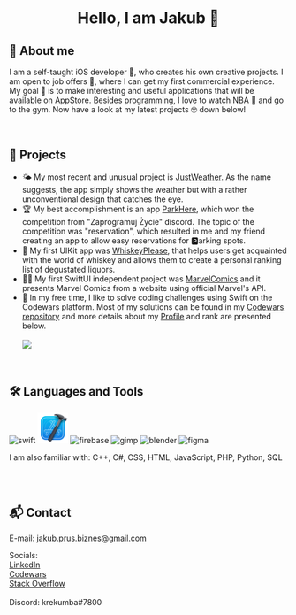 <h1 align="center">Hello, I am Jakub 👋</h1>
<h2>📍 About me</h2>

I am a self-taught iOS developer 📱, who creates his own creative projects. I am open to job offers 💼, where I can get my first commercial experience. My goal 🎯 is to make interesting and useful applications that will be available on AppStore. Besides programming, I love to watch NBA 🏀 and go to the gym. Now have a look at my latest projects 🤓 down below!

<br>
<h2>📲  Projects</h2>

* 🌤️ My most recent and unusual project is [JustWeather](https://github.com/JakubPrusGithub/JustWeather). As the name suggests, the app simply shows the weather but with a rather unconventional design that catches the eye.
* 🏆 My best accomplishment is an app [ParkHere](https://github.com/jakubprusgithub/parkhere), which won the competition from "Zaprogramuj Życie" discord. The topic of the competition was "reservation", which resulted in me and my friend creating an app to allow easy reservations for 🅿️arking spots.
* 🥃 My first UIKit app was [WhiskeyPlease](https://github.com/jakubprusgithub/whiskeypleaseapp), that helps users get acquainted with the world of whiskey and allows them to create a personal ranking list of degustated liquors.<br>  
* 🦸‍♂️ My first SwiftUI independent project was [MarvelComics](https://github.com/JakubPrusGithub/MarvelComicsApp) and it presents Marvel Comics from a website using official Marvel's API.<br>
* 🧩 In my free time, I like to solve coding challenges using Swift on the Codewars platform. Most of my solutions can be found in my [Codewars repository](https://github.com/JakubPrusGithub/Codewars) and more details about my [Profile](https://www.codewars.com/users/JakubPrus) and rank are presented below.
<br><br><img src="https://www.codewars.com/users/JakubPrus/badges/small">


<br>
<h2>🛠️  Languages and Tools</h2>
<p align="left">
<img src="https://www.vectorlogo.zone/logos/swift/swift-icon.svg" alt="swift" width="44" height="50"/>
<img src="https://raw.githubusercontent.com/devicons/devicon/1119b9f84c0290e0f0b38982099a2bd027a48bf1/icons/xcode/xcode-original.svg" alt="xcode" width="55" height="55"/>
<img src="https://www.vectorlogo.zone/logos/firebase/firebase-icon.svg" alt="firebase" width="50" height="50"/>
<img src="https://www.vectorlogo.zone/logos/gimp/gimp-icon.svg" alt="gimp" width="54" height="54"/>
<img src="https://vectorwiki.com/images/qz3pp__blender.svg" alt="blender" width="54" height="54"/>
  <img src="https://www.vectorlogo.zone/logos/figma/figma-icon.svg" alt="figma" width="48" height="48"/>
</p>
I am also familiar with: C++, C#, CSS, HTML, JavaScript, PHP, Python, SQL

<br><br>
<h2>📬  Contact</h2>

E-mail: jakub.prus.biznes@gmail.com<br>

Socials: <br>
[LinkedIn](https://www.linkedin.com/in/jakub-prus-ios) <br>
[Codewars](https://www.codewars.com/users/JakubPrus) <br>
[Stack Overflow](https://stackoverflow.com/users/21628190/jakub-prus)<br> <br>
Discord: krekumba#7800
